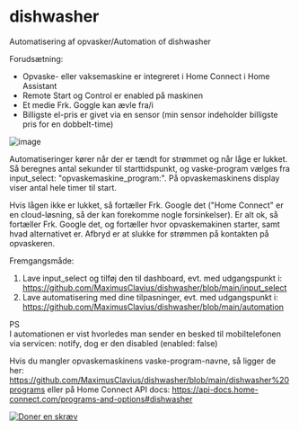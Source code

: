 # dishwasher
Automatisering af opvasker/Automation of dishwasher

Forudsætning:
- Opvaske- eller vaksemaskine er integreret i Home Connect i Home Assistant
- Remote Start og Control er enabled på maskinen
- Et medie Frk. Goggle kan ævle fra/i
- Billigste el-pris er givet via en sensor (min sensor indeholder billigste pris for en dobbelt-time)

![image](https://user-images.githubusercontent.com/103023823/223043170-354f9fc6-b945-4371-899b-570230649db8.png)

Automatiseringer kører når der er tændt for strømmet og når låge er lukket. Så beregnes antal sekunder til starttidspunkt, og vaske-program vælges fra input_select: "opvaskemaskine_program:". På opvaskemaskinens display viser antal hele timer til start.

Hvis lågen ikke er lukket, så fortæller Frk. Google det ("Home Connect" er en cloud-løsning, så der kan forekomme nogle forsinkelser).
Er alt ok, så fortæller Frk. Google det, og fortæller hvor opvaskemakinen starter, samt hvad alternativet er. Afbryd er at slukke for strømmen på kontakten på opvaskeren.

Fremgangsmåde:
1) Lave input_select og tilføj den til dashboard, evt. med udgangspunkt i: https://github.com/MaximusClavius/dishwasher/blob/main/input_select
2) Lave automatisering med dine tilpasninger, evt. med udgangspunkt i: https://github.com/MaximusClavius/dishwasher/blob/main/automation

PS<br>
I automationen er vist hvorledes man sender en besked til mobiltelefonen via servicen: notify, dog er den disabled (enabled: false)

Hvis du mangler opvaskemaskinens vaske-program-navne, så ligger de her: https://github.com/MaximusClavius/dishwasher/blob/main/dishwasher%20programs eller på Home Connect API docs: https://api-docs.home-connect.com/programs-and-options#dishwasher

<a href="https://www.paypal.com/donate/?hosted_button_id=NNUF56TVFMJXY"><img src="https://www.paypalobjects.com/da_DK/DK/i/btn/btn_donateCC_LG.gif" alt="Doner en skræv"></a>
